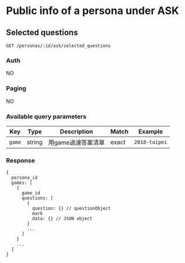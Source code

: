 # Public info of a persona under ASK

## Selected questions
```
GET /personas/:id/ask/selected_questions
```

### Auth
NO

### Paging
NO

### Available query parameters

| Key | Type | Description | Match | Example |
| --- | --- | --- | --- | --- |
| `game` | string | 用game過濾答案清單 | exact | `2018-taipei` |

### Response
```
{
  persona_id
  games: [
    {
      game_id
      questions: [
        {
          question: {} // questionObject
          mark
          data: {} // JSON object
        }
        ...
      ]
    }
    ...
  ]
}
```
